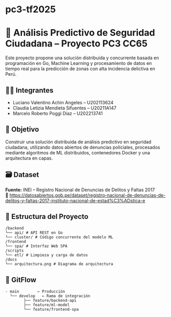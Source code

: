 # pc3-tf2025
# 🧠 Análisis Predictivo de Seguridad Ciudadana – Proyecto PC3 CC65

Este proyecto propone una solución distribuida y concurrente basada en programación en Go, Machine Learning y procesamiento de datos en tiempo real para la predicción de zonas con alta incidencia delictiva en Perú.

## 👨‍💻 Integrantes
- Luciano Valentino Achin Angeles – U202113624
- Claudia Letizia Mendieta Sifuentes – U20211A147
- Marcelo Roberto Poggi Díaz – U202213741

## 📌 Objetivo
Construir una solución distribuida de análisis predictivo en seguridad ciudadana, utilizando datos abiertos de denuncias policiales, procesados mediante algoritmos de ML distribuidos, contenedores Docker y una arquitectura en capas.

## 🗃 Dataset
**Fuente:** INEI – Registro Nacional de Denuncias de Delitos y Faltas 2017  
🔗 https://datosabiertos.gob.pe/dataset/registro-nacional-de-denuncias-de-delitos-y-faltas-2017-instituto-nacional-de-estad%C3%ADstica-e

## 📂 Estructura del Proyecto
```
/backend
└── api/ # API REST en Go
└── cluster/ # Código concurrente del modelo ML
/frontend
└── spa/ # Interfaz Web SPA
/scripts
└── etl/ # Limpieza y carga de datos
/docs
└── arquitectura.png # Diagrama de arquitectura
```

## 🔧 GitFlow
```
- main        ← Producción
  └── develop   ← Rama de integración
        ├── feature/backend-api
        ├── feature/ml-model
        └── feature/frontend-spa

```
